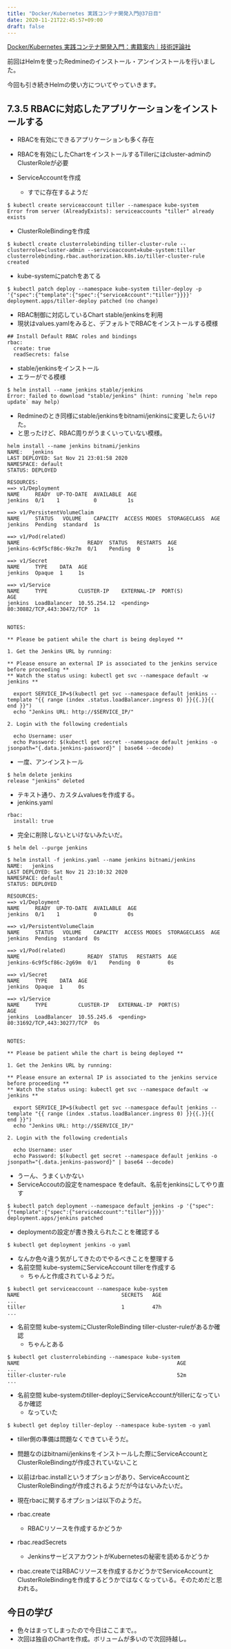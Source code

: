 ```yaml
---
title: "Docker/Kubernetes 実践コンテナ開発入門@37日目"
date: 2020-11-21T22:45:57+09:00
draft: false
---
```


[Docker/Kubernetes 実践コンテナ開発入門：書籍案内｜技術評論社](https://gihyo.jp/book/2018/978-4-297-10033-9)

前回はHelmを使ったRedmineのインストール・アンインストールを行いました。

今回も引き続きHelmの使い方についてやっていきます。

## 7.3.5 RBACに対応したアプリケーションをインストールする
* RBACを有効にできるアプリケーションも多く存在
* RBACを有効にしたChartをインストールするTillerにはcluster-adminのClusterRoleが必要

* ServiceAccountを作成
  * すでに存在するようだ
```
$ kubectl create serviceaccount tiller --namespace kube-system
Error from server (AlreadyExists): serviceaccounts "tiller" already exists
```

* ClusterRoleBindingを作成
```
$ kubectl create clusterrolebinding tiller-cluster-rule --clusterrole=cluster-admin --serviceaccount=kube-system:tiller
clusterrolebinding.rbac.authorization.k8s.io/tiller-cluster-rule created
```

* kube-systemにpatchをあてる
```
$ kubectl patch deploy --namespace kube-system tiller-deploy -p '{"spec":{"template":{"spec":{"serviceAccount":"tiller"}}}}'
deployment.apps/tiller-deploy patched (no change)
```

* RBAC制御に対応しているChart stable/jenkinsを利用
* 現状はvalues.yamlをみると、デフォルトでRBACをインストールする模様
```
## Install Default RBAC roles and bindings
rbac:
  create: true
  readSecrets: false
```

* stable/jenkinsをインストール
* エラーがでる模様
```
$ helm install --name jenkins stable/jenkins
Error: failed to download "stable/jenkins" (hint: running `helm repo update` may help)
```

* Redmineのとき同様にstable/jenkinsをbitnami/jenkinsに変更したらいけた。
* と思ったけど、RBAC周りがうまくいっていない模様。
```
helm install --name jenkins bitnami/jenkins
NAME:   jenkins
LAST DEPLOYED: Sat Nov 21 23:01:58 2020
NAMESPACE: default
STATUS: DEPLOYED

RESOURCES:
==> v1/Deployment
NAME     READY  UP-TO-DATE  AVAILABLE  AGE
jenkins  0/1    1           0          1s

==> v1/PersistentVolumeClaim
NAME     STATUS   VOLUME    CAPACITY  ACCESS MODES  STORAGECLASS  AGE
jenkins  Pending  standard  1s

==> v1/Pod(related)
NAME                      READY  STATUS   RESTARTS  AGE
jenkins-6c9f5cf86c-9kz7m  0/1    Pending  0         1s

==> v1/Secret
NAME     TYPE    DATA  AGE
jenkins  Opaque  1     1s

==> v1/Service
NAME     TYPE          CLUSTER-IP    EXTERNAL-IP  PORT(S)                     AGE
jenkins  LoadBalancer  10.55.254.12  <pending>    80:30882/TCP,443:30472/TCP  1s


NOTES:

** Please be patient while the chart is being deployed **

1. Get the Jenkins URL by running:

** Please ensure an external IP is associated to the jenkins service before proceeding **
** Watch the status using: kubectl get svc --namespace default -w jenkins **

  export SERVICE_IP=$(kubectl get svc --namespace default jenkins --template "{{ range (index .status.loadBalancer.ingress 0) }}{{.}}{{ end }}")
  echo "Jenkins URL: http://$SERVICE_IP/"

2. Login with the following credentials

  echo Username: user
  echo Password: $(kubectl get secret --namespace default jenkins -o jsonpath="{.data.jenkins-password}" | base64 --decode)
```

* 一度、アンインストール
```
$ helm delete jenkins
release "jenkins" deleted
```

* テキスト通り、カスタムvaluesを作成する。
* jenkins.yaml
```
rbac:
  install: true
```

* 完全に削除しないといけないみたいだ。
```
$ helm del --purge jenkins
```

```
$ helm install -f jenkins.yaml --name jenkins bitnami/jenkins
NAME:   jenkins
LAST DEPLOYED: Sat Nov 21 23:10:32 2020
NAMESPACE: default
STATUS: DEPLOYED

RESOURCES:
==> v1/Deployment
NAME     READY  UP-TO-DATE  AVAILABLE  AGE
jenkins  0/1    1           0          0s

==> v1/PersistentVolumeClaim
NAME     STATUS   VOLUME    CAPACITY  ACCESS MODES  STORAGECLASS  AGE
jenkins  Pending  standard  0s

==> v1/Pod(related)
NAME                      READY  STATUS   RESTARTS  AGE
jenkins-6c9f5cf86c-2g69m  0/1    Pending  0         0s

==> v1/Secret
NAME     TYPE    DATA  AGE
jenkins  Opaque  1     0s

==> v1/Service
NAME     TYPE          CLUSTER-IP   EXTERNAL-IP  PORT(S)                     AGE
jenkins  LoadBalancer  10.55.245.6  <pending>    80:31692/TCP,443:30277/TCP  0s


NOTES:

** Please be patient while the chart is being deployed **

1. Get the Jenkins URL by running:

** Please ensure an external IP is associated to the jenkins service before proceeding **
** Watch the status using: kubectl get svc --namespace default -w jenkins **

  export SERVICE_IP=$(kubectl get svc --namespace default jenkins --template "{{ range (index .status.loadBalancer.ingress 0) }}{{.}}{{ end }}")    
  echo "Jenkins URL: http://$SERVICE_IP/"

2. Login with the following credentials

  echo Username: user
  echo Password: $(kubectl get secret --namespace default jenkins -o jsonpath="{.data.jenkins-password}" | base64 --decode)
```

* うーん、うまくいかない
* ServiceAccoutの設定をnamespace をdefault、名前をjenkinsにしてやり直す
```
$ kubectl patch deployment --namespace default jenkins -p '{"spec":{"template":{"spec":{"serviceAccount":"tiller"}}}}'
deployment.apps/jenkins patched
```

* deploymentの設定が書き換えられたことを確認する
```
$ kubectl get deployment jenkins -o yaml
```

* なんか色々違う気がしてきたのでやるべきことを整理する
* 名前空間 kube-systemにServiceAccount tillerを作成する
  * ちゃんと作成されているようだ。
```
$ kubectl get serviceaccount --namespace kube-system
NAME                                 SECRETS   AGE
...
tiller                               1         47h
...
```

* 名前空間 kube-systemにClusterRoleBinding tiller-cluster-ruleがあるか確認
  * ちゃんとある
```
$ kubectl get clusterrolebinding --namespace kube-system
NAME                                                   AGE
...
tiller-cluster-rule                                    52m
...
```

* 名前空間 kube-systemのtiller-deployにServiceAccountがtillerになっているか確認
  * なっていた
```
$ kubectl get deploy tiller-deploy --namespace kube-system -o yaml
```

* tiller側の準備は問題なくできていそうだ。
* 問題なのはbitnami/jenkinsをインストールした際にServiceAccountとClusterRoleBindingが作成されていないこと

* 以前はrbac.installというオプションがあり、ServiceAccountとClusterRoleBindingが作成されるようだが今はないみたいだ。
* 現在rbacに関するオプションは以下のようだ。
* rbac.create
  * RBACリソースを作成するかどうか
* rbac.readSecrets
  * JenkinsサービスアカウントがKubernetesの秘密を読めるかどうか

* rbac.createではRBACリソースを作成するかどうかでServiceAccountとClusterRoleBindingを作成するどうかではなくなっている。そのためだと思われる。

## 今日の学び
* 色々はまってしまったので今日はここまで。。
* 次回は独自のChartを作成。ボリュームが多いので次回持越し。

